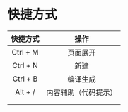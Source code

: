 # 快捷方式

| 快捷方式 |        操作        |
| :------: | :----------------: |
| Ctrl + M |      页面展开       |
| Ctrl + N |        新建        |
| Ctrl + B |      编译生成       |
| Alt + /  | 内容辅助（代码提示） |
|          |                    |
|          |                    |


